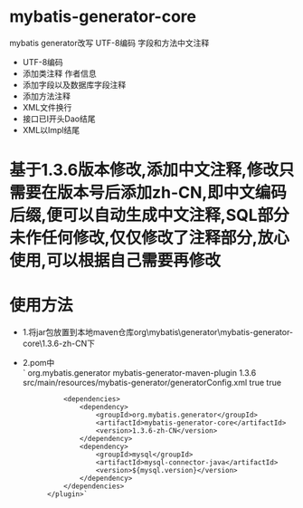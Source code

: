 # mybatis-generator-core
mybatis generator改写 UTF-8编码 字段和方法中文注释
- UTF-8编码
- 添加类注释 作者信息
- 添加字段以及数据库字段注释
- 添加方法注释
- XML文件换行
- 接口已I开头Dao结尾
- XML以Impl结尾

# 基于1.3.6版本修改,添加中文注释,修改只需要在版本号后添加zh-CN,即中文编码后缀,便可以自动生成中文注释,SQL部分未作任何修改,仅仅修改了注释部分,放心使用,可以根据自己需要再修改
# 使用方法
- 1.将jar包放置到本地maven仓库org\mybatis\generator\mybatis-generator-core\1.3.6-zh-CN下
- 2.pom中  
            `<plugin>
                <groupId>org.mybatis.generator</groupId>
                <artifactId>mybatis-generator-maven-plugin</artifactId>
                <version>1.3.6</version>
                <configuration>
                    <configurationFile>src/main/resources/mybatis-generator/generatorConfig.xml</configurationFile>
                    <verbose>true</verbose>
                    <overwrite>true</overwrite>
                </configuration>

                <dependencies>
                    <dependency>
                        <groupId>org.mybatis.generator</groupId>
                        <artifactId>mybatis-generator-core</artifactId>
                        <version>1.3.6-zh-CN</version>
                    </dependency>
                    <dependency>
                        <groupId>mysql</groupId>
                        <artifactId>mysql-connector-java</artifactId>
                        <version>${mysql.version}</version>
                    </dependency>
                </dependencies>
            </plugin>`
